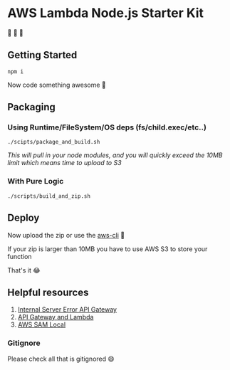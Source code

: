 # AWS Lambda Node.js Starter Kit

:tada: :rocket: :pray:

## Getting Started

`npm i`

Now code something awesome :tada:

## Packaging

### Using Runtime/FileSystem/OS deps (fs/child.exec/etc..)

`./scipts/package_and_build.sh`

_This will pull in your node modules, and you will quickly exceed the 10MB limit which means time to upload to S3_

### With Pure Logic

`./scripts/build_and_zip.sh`

## Deploy

Now upload the zip or use the [aws-cli](https://aws.amazon.com/cli/) :rocket:

If your zip is larger than 10MB you have to use AWS S3 to store your function

That's it :joy:

## Helpful resources

1. [Internal Server Error API Gateway](https://aws.amazon.com/premiumsupport/knowledge-center/malformed-502-api-gateway/)
2. [API Gateway and Lambda](https://docs.aws.amazon.com/apigateway/latest/developerguide/api-gateway-create-api-as-simple-proxy-for-lambda.html)
3. [AWS SAM Local](https://github.com/awslabs/aws-sam-local)

### Gitignore

Please check all that is gitignored :smile:
